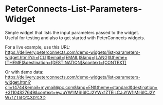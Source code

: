 # PeterConnects-List-Parameters-Widget

Simple widget that lists the input parameters passed to the widget.\
Useful for testing and also to get started with PeterConnects widgets.

For a live example, use this URL:\
https://delivery.peterconnects.com/demo-widgets/list-parameters-widget.html?cli=[CLI]&email=[EMAIL]&lang=[LANG]&theme=[THEME]&destination=[DESTINATION]&context=[CONTEXT]

Or with demo data:\
https://delivery.peterconnects.com/demo-widgets/list-parameters-widget.html?cli=14744&email=mymail@pc.com&lang=EN&theme=standard&destination=+31104827649&context=eyJuYW1lMSI6ICJ2YWx1ZTEiLCJuYW1lMiI6ICJ2YWx1ZTIifQ%3D%3D
